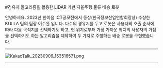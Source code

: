 #경유지 알고리즘을 활용한 LiDAR 기반 자율주행 물류 배송 로봇

안녕하세요. 2023년 한이음 ICT공모전에서 동상(한국정보산업연합회장상) 수상한 KULLA 팀의 팀장 이수완 입니다.
다수의 경유지를 두고 로봇은 사용자의 호출 순서에 따라 다음 목적지를 선택하기도 하고, 현 위치로부터 가장 가까운 위치의 
사용자의 거점을 선택하기도 하는 알고리즘을 제작하여 두 가지로 주행하는 배송 로봇을 구현했습니다.

---
![KakaoTalk_20230906_153516571.png](https://prod-files-secure.s3.us-west-2.amazonaws.com/07fe67c5-b2e2-4abe-a616-4c92ce83b3a9/7b68d187-0b38-42c3-870c-86050530a99f/KakaoTalk_20230906_153516571.png)

---
